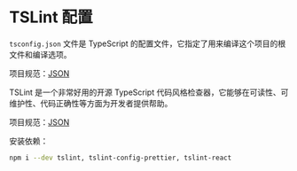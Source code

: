 TSLint 配置
===

`tsconfig.json` 文件是 TypeScript 的配置文件，它指定了用来编译这个项目的根文件和编译选项。

项目规范：[JSON](./rules/tsconfig.json)

TSLint 是一个非常好用的开源 TypeScript 代码风格检查器，它能够在可读性、可维护性、代码正确性等方面为开发者提供帮助。

项目规范：[JSON](./rules/tslint.json)

安装依赖：

```bash
npm i --dev tslint, tslint-config-prettier, tslint-react
```
